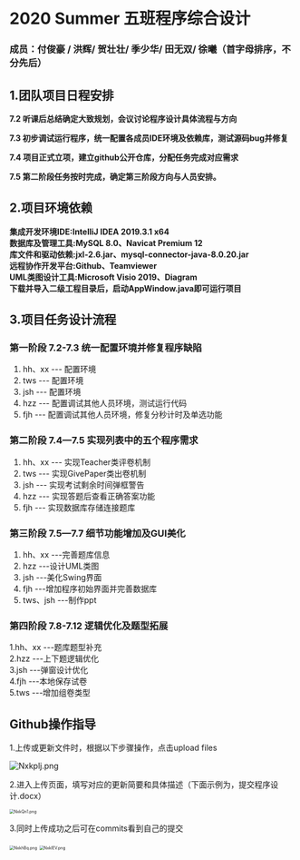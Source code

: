 # 2020 Summer 五班程序综合设计
### 成员：付俊豪 / 洪辉/ 贺壮壮/ 季少华/ 田无双/ 徐曦（首字母排序，不分先后）
## 1.团队项目日程安排
**7.2     听课后总结确定大致规划，会议讨论程序设计具体流程与方向**  

**7.3     初步调试运行程序，统一配置各成员IDE环境及依赖库，测试源码bug并修复**  

**7.4	 项目正式立项，建立github公开仓库，分配任务完成对应需求**  

**7.5     第二阶段任务按时完成，确定第三阶段方向与人员安排。**

## 2.项目环境依赖

**集成开发环境IDE:IntelliJ IDEA 2019.3.1 x64**   
**数据库及管理工具:MySQL 8.0、Navicat Premium 12**  
**库文件和驱动依赖:jxl-2.6.jar、mysql-connector-java-8.0.20.jar**  
**远程协作开发平台:Github、Teamviewer**  
**UML类图设计工具:Microsoft Visio 2019、Diagram**  
**下载并导入二级工程目录后，启动AppWindow.java即可运行项目**

##  3.项目任务设计流程  
### 第一阶段 7.2-7.3 统一配置环境并修复程序缺陷
1. hh、xx    --- 配置环境
2. tws       --- 配置环境
3. jsh       --- 配置环境
4. hzz       --- 配置调试其他人员环境，测试运行代码
5. fjh       --- 配置调试其他人员环境，修复分秒计时及单选功能
### 第二阶段 7.4—7.5 实现列表中的五个程序需求
1. hh、xx    --- 实现Teacher类评卷机制
2. tws       --- 实现GivePaper类出卷机制
3. jsh       --- 实现考试剩余时间弹框警告
4. hzz       --- 实现答题后查看正确答案功能
5. fjh       --- 实现数据库存储连接题库
### 第三阶段 7.5—7.7 细节功能增加及GUI美化
1. hh、xx    ---完善题库信息
2. hzz       ---设计UML类图
3. jsh       ---美化Swing界面
4. fjh       ---增加程序初始界面并完善数据库
5. tws、jsh  ---制作ppt

### 第四阶段 7.8-7.12 逻辑优化及题型拓展
1.hh、xx     ---题库题型补充  
2.hzz        ---上下题逻辑优化  
3.jsh        ---弹窗设计优化  
4.fjh        ---本地保存试卷  
5.tws        ---增加组卷类型  

## Github操作指导  

1.上传或更新文件时，根据以下步骤操作，点击upload files

![Nxkplj.png](https://s1.ax1x.com/2020/07/04/Nxkplj.png)

2.进入上传页面，填写对应的更新简要和具体描述（下面示例为，提交程序设计.docx）

<img src="https://s1.ax1x.com/2020/07/04/NxkQn1.png" alt="NxkQn1.png" style="zoom:50%;" />

3.同时上传成功之后可在commits看到自己的提交

<img src="https://s1.ax1x.com/2020/07/04/NxkhBq.png" alt="NxkhBq.png" style="zoom:50%;" />

<img src="https://s1.ax1x.com/2020/07/04/NxkIEV.png" alt="NxkIEV.png" style="zoom:50%;" />
